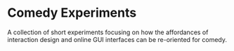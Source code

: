 # Comedy Experiments
A collection of short experiments focusing on how the affordances of interaction design and online GUI interfaces can be re-oriented for comedy.
